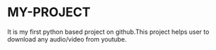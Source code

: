 # MY-PROJECT
It is my first python based project on github.This project helps user to download any audio/video from youtube.
